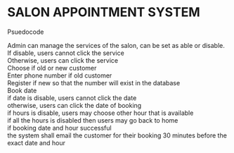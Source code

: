 # SALON APPOINTMENT SYSTEM

<!-- Psuedocode -->
Psuedocode

Admin can manage the services of the salon, can be set as able or disable. <br />
If disable, users cannot click the service <br />
Otherwise, users can click the service <br />
    Choose if old or new customer <br />
        Enter phone number if old customer <br />
        Register if new so that the number will exist in the database <br />
    Book date <br />
        if date is disable, users cannot click the date <br />
        otherwise, users can click the date of booking <br />
            if hours is disable, users may choose other hour that is available <br />
                if all the hours is disabled then users may go back to home <br />
            if booking date and hour successful <br />
            the system shall email the customer for their booking 30 minutes before the exact date and hour <br />
